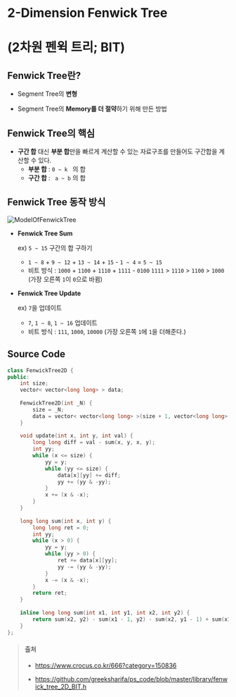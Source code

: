 # 2-Dimension Fenwick Tree 

# (2차원 펜윅 트리; BIT)



## Fenwick Tree란?

- Segment Tree의 **변형**

- Segment Tree의 **Memory를 더 절약**하기 위해 만든 방법



## Fenwick Tree의 핵심

- **구간 합** 대신 **부분 합**만을 빠르게 계산할 수 있는 자료구조를 만들어도 구간합을 계산할 수 있다. 
  - **부분 합** : `0 ~ k ` 의 합 
  - **구간 합** : ` a ~ b` 의 합



## Fenwick Tree 동작 방식

![ModelOfFenwickTree](/Users/sewon/Study/TIL/images/Algorithm/ModelOfFenwickTree.png)

- **Fenwick Tree Sum**

  ex) `5 ~ 15` 구간의 합 구하기

  - `1 ~ 8` + `9 ~ 12` + `13 ~ 14` + `15` - `1 ~ 4` = `5 ~ 15`
  - 비트 방식 : `1000` + `1100` + `1110` + `1111` - `0100`
    ​                 `1111` > `1110` > `1100` > `1000` (가장 오른쪽 `1`이  `0`으로 바뀜)



- **Fenwick Tree Update**

  ex) `7`을 업데이트

  - `7`, `1 ~ 8`, `1 ~ 16` 업데이트
  - 비트 방식 : `111`, `1000`, `10000` (가장 오른쪽 `1`에 `1`을 더해준다.)



## Source Code

```C++
class FenwickTree2D {
public:
    int size;
    vector< vector<long long> > data;
    
    FenwickTree2D(int _N) {
        size = _N;
        data = vector< vector<long long> >(size + 1, vector<long long>(size + 1));
    }
    
    void update(int x, int y, int val) {
        long long diff = val - sum(x, y, x, y);
        int yy;
        while (x <= size) {
            yy = y;
            while (yy <= size) {
                data[x][yy] += diff;
                yy += (yy & -yy);
            }
            x += (x & -x);
        }
    }
    
    long long sum(int x, int y) {
        long long ret = 0;
        int yy;
        while (x > 0) {
            yy = y;
            while (yy > 0) {
                ret += data[x][yy];
                yy -= (yy & -yy);
            }
            x -= (x & -x);
        }
        return ret;
    }
    
    inline long long sum(int x1, int y1, int x2, int y2) {
        return sum(x2, y2) - sum(x1 - 1, y2) - sum(x2, y1 - 1) + sum(x1 - 1, y1 - 1);
    }
};
```





> #### 출처 
>
> - https://www.crocus.co.kr/666?category=150836
>
> - https://github.com/greeksharifa/ps_code/blob/master/library/fenwick_tree_2D_BIT.h